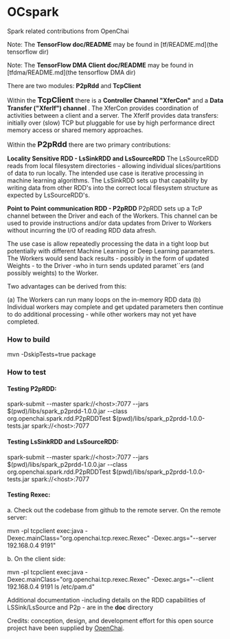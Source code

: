 # OCspark 
Spark related contributions from OpenChai

Note: The <b>TensorFlow doc/README</b> may be found in [tf/README.md](the tensorflow dir)

Note: The <b>TensorFlow DMA Client doc/README</b> may be found in [tfdma/README.md](the tensorflow DMA dir)

There are two modules:  <b>P2pRdd</b> and <b>TcpClient</b> 

Within the <b><font size="+1">TcpClient</font></b> there is a <b>Controller Channel "XferCon"</b> and a <b>Data Transfer ("XferIf") channel</b> . The XferCon provides coordination of activities between a client and a server.  The XferIf provides data transfers: initially over (slow) TCP but pluggable for use by high performance direct memory access or shared memory approaches.

Within the <b><font size="+1">P2pRdd</font></b> there are two primary contributions:  

<b>Locality Sensitive RDD - LsSinkRDD and LsSourceRDD</b>
The LsSourceRDD reads from local filesystem directories - allowing individual slices/partitions of data to run locally. The intended use case is iterative processing in machine learning algorithms.
The LsSinkRDD sets up that capability by writing data from other RDD's into the correct local filesystem structure as expected by LsSourceRDD's.

<b>Point to Point communication RDD - P2pRDD</b>
P2pRDD sets up a TcP channel between the Driver and each of the Workers. This channel can be used to provide instructions and/or data updates from Driver to Workers without incurring the I/O of reading RDD data afresh. 

The use case is allow repeatedly processing the data in a tight loop but potentially with different Machine Learning or Deep Learning parameters. The Workers would send back results - possibly in the form of updated Weights - to the Driver -who in turn sends updated paramet``ers (and possibly weights) to the Worker.  

Two advantages can be derived from this:

(a) The Workers can run many loops on the in-memory RDD data
(b) Individual workers may complete and get updated parameters then continue to do additional processing - while other workers may not yet have completed.


<h3> How to build</h3>
mvn -DskipTests=true package

<h3> How to test </h3>

<h4> Testing P2pRDD:</h4>

spark-submit --master spark://\<host\>:7077 --jars $(pwd)/libs/spark_p2prdd-1.0.0.jar --class org.openchai.spark.rdd.P2pRDDTest $(pwd)/libs/spark_p2prdd-1.0.0-tests.jar spark://\<host\>:7077

<h4>Testing LsSinkRDD and LsSourceRDD:</h4>

spark-submit --master spark://\<host\>:7077 --jars $(pwd)/libs/spark_p2prdd-1.0.0.jar --class org.openchai.spark.rdd.P2pRDDTest $(pwd)/libs/spark_p2prdd-1.0.0-tests.jar spark://\<host\>:7077

<h4>Testing Rexec:</h4>

a. Check out the codebase from github to the remote server. On the remote server:

mvn -pl tcpclient exec:java -Dexec.mainClass="org.openchai.tcp.rexec.Rexec" -Dexec.args="--server 192.168.0.4 9191"

b. On the client side:

mvn -pl tcpclient exec:java -Dexec.mainClass="org.openchai.tcp.rexec.Rexec" -Dexec.args="--client 192.168.0.4 9191 ls /etc/pam.d"


Additional documentation -including details on the RDD capabilities of LSSink/LsSource and P2p - are  in the <b>doc</b> directory


Credits: conception, design, and development effort for this open source project have been supplied by [OpenChai](http://openchai.org/).


